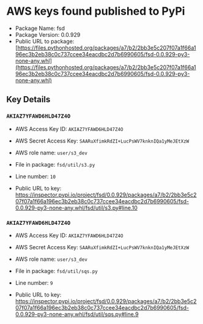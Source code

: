 # AWS keys found published to PyPi

* Package Name: fsd
* Package Version: 0.0.929
* Public URL to package: [https://files.pythonhosted.org/packages/a7/b2/2bb3e5c207f07a1f66a196ec3b2eb38c0c737ccee34eacdbc2d7b6990605/fsd-0.0.929-py3-none-any.whl](https://files.pythonhosted.org/packages/a7/b2/2bb3e5c207f07a1f66a196ec3b2eb38c0c737ccee34eacdbc2d7b6990605/fsd-0.0.929-py3-none-any.whl)

## Key Details

### `AKIAZ7YFAWD6HLD47Z4O`

* AWS Access Key ID: `AKIAZ7YFAWD6HLD47Z4O`
* AWS Secret Access Key: `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` 
* AWS role name: `user/s3_dev`
* File in package: `fsd/util/s3.py`
* Line number: `10`

* Public URL to key: https://inspector.pypi.io/project/fsd/0.0.929/packages/a7/b2/2bb3e5c207f07a1f66a196ec3b2eb38c0c737ccee34eacdbc2d7b6990605/fsd-0.0.929-py3-none-any.whl/fsd/util/s3.py#line.10



### `AKIAZ7YFAWD6HLD47Z4O`

* AWS Access Key ID: `AKIAZ7YFAWD6HLD47Z4O`
* AWS Secret Access Key: `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` 
* AWS role name: `user/s3_dev`
* File in package: `fsd/util/sqs.py`
* Line number: `9`

* Public URL to key: https://inspector.pypi.io/project/fsd/0.0.929/packages/a7/b2/2bb3e5c207f07a1f66a196ec3b2eb38c0c737ccee34eacdbc2d7b6990605/fsd-0.0.929-py3-none-any.whl/fsd/util/sqs.py#line.9


